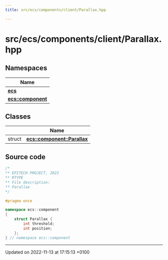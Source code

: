 ```yaml
---
title: src/ecs/components/client/Parallax.hpp

---
```


# src/ecs/components/client/Parallax.hpp



## Namespaces

| Name           |
| -------------- |
| **[ecs](Namespaces/namespaceecs.md)**  |
| **[ecs::component](Namespaces/namespaceecs_1_1component.md)**  |

## Classes

|                | Name           |
| -------------- | -------------- |
| struct | **[ecs::component::Parallax](Classes/structecs_1_1component_1_1_parallax.md)**  |




## Source code

```cpp
/*
** EPITECH PROJECT, 2022
** RTYPE
** File description:
** Parallax
*/

#pragma once

namespace ecs::component
{
    struct Parallax {
        int threshold;
        int position;
    };
} // namespace ecs::component
```


-------------------------------

Updated on 2022-11-13 at 17:15:13 +0100
